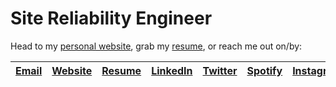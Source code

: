 # Site Reliability Engineer

Head to my [personal website](https://davidepucci.it), grab my [resume](https://url.davidepucci.it/resume), or reach me out on/by:

| [Email](https://url.davidepucci.it/email) | [Website](https://davidepucci.it) | [Resume](https://davidepucci.it/resume) | [LinkedIn](https://url.davidepucci.it/linkedin) | [Twitter](https://url.davidepucci.it/twitter) | [Spotify](https://url.davidepucci.it/spotify) | [Instagram](https://url.davidepucci.it/instagram) |
|:-:|:-:|:-:|:-:|:-:|:-:|:-:|
